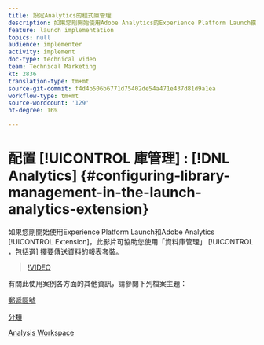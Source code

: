 ```yaml
---
title: 設定Analytics的程式庫管理
description: 如果您剛開始使用Adobe Analytics的Experience Platform Launch擴充功能，此影片可協助您處理設定的程式庫管理部分，包括選擇您要傳送資料的報表套裝。
feature: launch implementation
topics: null
audience: implementer
activity: implement
doc-type: technical video
team: Technical Marketing
kt: 2836
translation-type: tm+mt
source-git-commit: f4d4b506b6771d75402de54a471e437d81d9a1ea
workflow-type: tm+mt
source-wordcount: '129'
ht-degree: 16%

---
```



# 配置 [!UICONTROL 庫管理] : [!DNL Analytics] {#configuring-library-management-in-the-launch-analytics-extension}

如果您剛開始使用Experience Platform Launch和Adobe Analytics [!UICONTROL Extension]，此影片可協助您使用「資料庫管理」 [!UICONTROL ，包括選] 擇要傳送資料的報表套裝。

>[!VIDEO](https://video.tv.adobe.com/v/27092/?quality=12)

有關此使用案例各方面的其他資訊，請參閱下列檔案主題：

[郵遞區號](https://docs.adobe.com/help/en/analytics/components/variables/dimensions-reports/reports-zip.html)

[分類](https://docs.adobe.com/content/help/zh-Hant/analytics/components/classifications/c-classifications.html)

[Analysis Workspace](https://docs.adobe.com/content/help/zh-Hant/analytics/analyze/analysis-workspace/analysis-workspace-features.html)
